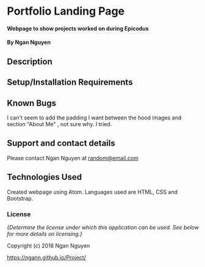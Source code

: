 # Portfolio Landing Page

#### Webpage to show projects worked on during Epicodus

#### By Ngan Nguyen

## Description

## Setup/Installation Requirements

## Known Bugs

I can't seem to add the padding I want between the hood images and section "About Me" , not sure why. I tried.

## Support and contact details

Please contact Ngan Nguyen at random@email.com

## Technologies Used

Created webpage using Atom. Languages used are HTML, CSS and Bootstrap.

### License

*{Determine the license under which this application can be used.  See below for more details on licensing.}*

Copyright (c) 2018 Ngan Nguyen


https://ngann.github.io/Project/
